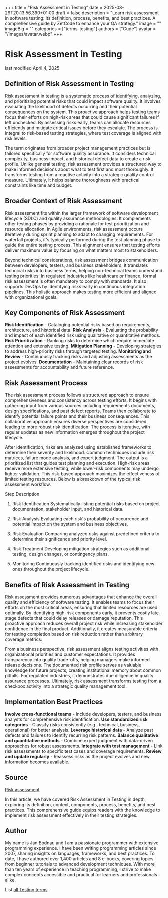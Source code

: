 +++
title = "Risk Assessment in Testing"
date = 2025-08-29T20:13:56.390+01:00
draft = false
description = "Learn risk assessment in software testing: its definition, process, benefits, and best practices. A comprehensive guide by ZetCode to enhance your QA strategy."
image = ""
imageBig = ""
categories = ["terms-testing"]
authors = ["Cude"]
avatar = "/images/avatar.webp"
+++

# Risk Assessment in Testing

last modified April 4, 2025

## Definition of Risk Assessment in Testing

Risk assessment in testing is a systematic process of identifying, analyzing, 
and prioritizing potential risks that could impact software quality. It involves 
evaluating the likelihood of defects occurring and their potential consequences 
on the system. This proactive approach helps testing teams focus their efforts 
on high-risk areas that could cause significant failures if left unchecked. 
By assessing risks early, teams can allocate resources efficiently and mitigate 
critical issues before they escalate. The process is integral to risk-based 
testing strategies, where test coverage is aligned with risk levels.

The term originates from broader project management practices but is tailored 
specifically for software quality assurance. It considers technical complexity, 
business impact, and historical defect data to create a risk profile. Unlike 
general testing, risk assessment provides a structured way to make informed 
decisions about what to test first and most thoroughly. It transforms testing 
from a reactive activity into a strategic quality control measure. Ultimately, 
it helps balance thoroughness with practical constraints like time and budget.

## Broader Context of Risk Assessment

Risk assessment fits within the larger framework of software development 
lifecycle (SDLC) and quality assurance methodologies. It complements other 
testing phases by providing a rationale for test prioritization and resource 
allocation. In Agile environments, risk assessment occurs iteratively during 
sprint planning to adapt to changing requirements. For waterfall projects, it's 
typically performed during the test planning phase to guide the entire testing 
process. This alignment ensures that testing efforts deliver maximum value by 
focusing on what matters most to stakeholders.

Beyond technical considerations, risk assessment bridges communication between 
developers, testers, and business stakeholders. It translates technical risks 
into business terms, helping non-technical teams understand testing priorities. 
In regulated industries like healthcare or finance, formal risk assessment is 
often mandatory to comply with standards. It also supports DevOps by 
identifying risks early in continuous integration pipelines. This holistic 
approach makes testing more efficient and aligned with organizational goals.

## Key Components of Risk Assessment

**Risk Identification** - Cataloging potential risks based on 
requirements, architecture, and historical data.
**Risk Analysis** - Evaluating the probability and impact of 
each identified risk using qualitative or quantitative methods.
**Risk Prioritization** - Ranking risks to determine which 
require immediate attention and extensive testing.
**Mitigation Planning** - Developing strategies to address 
high-priority risks through targeted testing.
**Monitoring and Review** - Continuously tracking risks and 
adjusting assessments as the project evolves.
**Documentation** - Maintaining clear records of risk 
assessments for accountability and future reference.

## Risk Assessment Process

The risk assessment process follows a structured approach to ensure 
comprehensiveness and consistency across testing efforts. It begins with 
gathering input from various sources including requirements documents, design 
specifications, and past defect reports. Teams then collaborate to identify 
potential failure points and their business consequences. This collaborative 
approach ensures diverse perspectives are considered, leading to more robust 
risk identification. The process is iterative, with regular updates as new 
information emerges throughout the project lifecycle.

After identification, risks are analyzed using established frameworks to 
determine their severity and likelihood. Common techniques include risk 
matrices, failure mode analysis, and expert judgment. The output is a 
prioritized list that guides test planning and execution. High-risk areas 
receive more extensive testing, while lower-risk components may undergo lighter 
validation. This risk-based approach maximizes the effectiveness of limited 
testing resources. Below is a breakdown of the typical risk assessment workflow.

Step
Description

1. Risk Identification
Systematically listing potential risks based on project documentation, 
stakeholder input, and historical data.

2. Risk Analysis
Evaluating each risk's probability of occurrence and potential impact on 
the system and business objectives.

3. Risk Evaluation
Comparing analyzed risks against predefined criteria to determine their 
significance and priority level.

4. Risk Treatment
Developing mitigation strategies such as additional testing, design 
changes, or contingency plans.

5. Monitoring
Continuously tracking identified risks and identifying new ones throughout 
the project lifecycle.

## Benefits of Risk Assessment in Testing

Risk assessment provides numerous advantages that enhance the overall quality 
and efficiency of software testing. It enables teams to focus their efforts on 
the most critical areas, ensuring that limited resources are used optimally. 
By identifying high-risk components early, it prevents costly late-stage 
defects that could delay releases or damage reputation. This proactive approach 
reduces overall project risk while increasing stakeholder confidence in the 
final product. Additionally, it creates measurable criteria for testing 
completion based on risk reduction rather than arbitrary coverage metrics.

From a business perspective, risk assessment aligns testing activities with 
organizational priorities and customer expectations. It provides transparency 
into quality trade-offs, helping managers make informed release decisions. The 
documented risk profile serves as valuable knowledge for future projects, 
creating institutional memory about common pitfalls. For regulated industries, 
it demonstrates due diligence in quality assurance processes. Ultimately, risk 
assessment transforms testing from a checkbox activity into a strategic quality 
management tool.

## Implementation Best Practices

**Involve cross-functional teams** - Include developers, 
testers, and business analysts for comprehensive risk identification.
**Use standardized risk categories** - Classify risks 
consistently (e.g., technical, business, operational) for better analysis.
**Leverage historical data** - Analyze past defects and 
failures to identify recurring risk patterns.
**Balance qualitative and quantitative methods** - Combine 
expert judgment with data-driven approaches for robust assessments.
**Integrate with test management** - Link risk assessments to 
specific test cases and coverage requirements.
**Review and update regularly** - Reassess risks as the 
project evolves and new information becomes available.

## Source

[Risk assessment](https://en.wikipedia.org/wiki/Risk_assessment)

In this article, we have covered Risk Assessment in Testing in depth, exploring 
its definition, context, components, process, benefits, and best practices. 
This comprehensive guide equips readers with the knowledge to implement risk 
assessment effectively in their testing strategies.

## Author

My name is Jan Bodnar, and I am a passionate programmer with extensive 
programming experience. I have been writing programming articles since 2007, 
sharing insights on languages, frameworks, and best practices. To date, I have 
authored over 1,400 articles and 8 e-books, covering topics from beginner 
tutorials to advanced development techniques. With more than ten years of 
experience in teaching programming, I strive to make complex concepts accessible 
and practical for learners and professionals alike.

List [all Testing terms](/all/#terms-test).